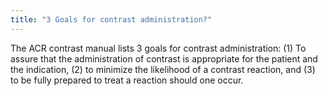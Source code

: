 ```yaml
---
title: "3 Goals for contrast administration?"
---
```

The ACR contrast manual lists 3 goals for contrast administration: (1) To assure that the administration of contrast is appropriate for the patient and the indication, (2) to minimize the likelihood of a contrast reaction, and (3) to be fully prepared to treat a reaction should one occur.

